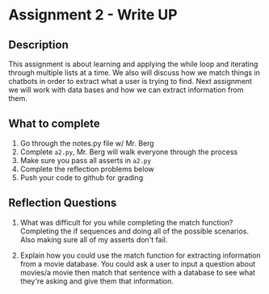 # Assignment 2 - Write UP

## Description
This assignment is about learning and applying the while loop and iterating through multiple lists at a time.  We also will discuss how we match things in chatbots in order to extract what a user is trying to find.  Next assignment we will work with data bases and how we can extract information from them.

## What to complete
1. Go through the notes.py file w/ Mr. Berg
2. Complete `a2.py`, Mr. Berg will walk everyone through the process
3. Make sure you pass all asserts in `a2.py`
4. Complete the reflection problems below
5. Push your code to github for grading

## Reflection Questions
1. What was difficult for you while completing the match function?
Completing the if sequences and doing all of the possible scenarios. Also making sure all of my asserts don't fail. 


2. Explain how you could use the match function for extracting information from a movie database.
You could ask a user to input a question about movies/a movie then match that sentence with a database to see what they're asking and give them that information. 

